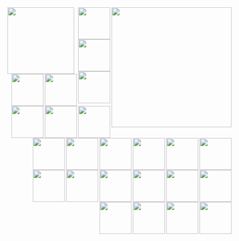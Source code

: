 <img align="left" src="https://github.com/amabilee/amabilee/blob/main/content.svg" width="150" />
<a href="https://github.com/amabilee">
  <img align="right" width="270" src="https://github-readme-stats.vercel.app/api/top-langs/?username=amabilee&hide_progress=true&theme=holi" />
</a>

<img width="72" align="right" src="http://surl.li/vizqkd"/>
<img width="72" align="right" src="http://surl.li/dawiev"/>
<img width="72" align="right" src="http://surl.li/vgjtcc"/>
<img width="72" align="right" src="http://surl.li/dgrdob"/>
<img width="72" align="right" src="http://surl.li/kcpvkq"/>
<img width="72" align="right" src="http://surl.li/tarqcm"/>
<img width="72" align="right" src="http://surl.li/wqctsb"/>
<img width="72" align="right" src="http://surl.li/mxiwmc"/>
<img width="72" align="right" src="http://surl.li/nwuvgm"/>
<img width="72" align="right" src="http://surl.li/diibdq"/>
<img width="72" align="right" src="http://surl.li/jvupyo"/>
<img width="72" align="right" src="http://surl.li/qvpowz"/>
<img width="72" align="right" src="http://surl.li/zudbmo"/>
<img width="72" align="right" src="http://surl.li/eqiiwr"/>
<img width="72" align="right" src="http://surl.li/larmyc"/>
<img width="72" align="right" src="http://surl.li/gwvxbb"/>
<img width="72" align="right" src="http://surl.li/weiugx"/>
<img width="72" align="right" src="http://surl.li/vhevvu"/>
<img width="72" align="right" src="http://surl.li/lmwzkx"/>
<img width="72" align="right" src="http://surl.li/ysbbjt"/>
<img width="72" align="right" src="http://surl.li/kmhswc"/>
<img width="72" align="right" src="http://surl.li/tlwxja"/>
<img width="72" align="right" src="http://surl.li/upuwgp"/>
<img width="72" align="right" src="http://surl.li/mqtnmc"/>


